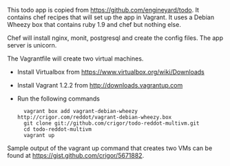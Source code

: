 This todo app is copied from https://github.com/engineyard/todo. It contains chef recipes that will set up the app in Vagrant. It uses a Debian Wheezy box that contains ruby 1.9 and chef but nothing else.

Chef will install nginx, monit, postgresql and create the config files. The app server is unicorn.

The Vagrantfile will create two virtual machines.

- Install Virtualbox from https://www.virtualbox.org/wiki/Downloads
- Install Vagrant 1.2.2 from http://downloads.vagrantup.com
- Run the following commands

        vagrant box add vagrant-debian-wheezy http://crigor.com/reddot/vagrant-debian-wheezy.box
        git clone git://github.com/crigor/todo-reddot-multivm.git
        cd todo-reddot-multivm
        vagrant up

Sample output of the vagrant up command that creates two VMs can be found at https://gist.github.com/crigor/5671882.
